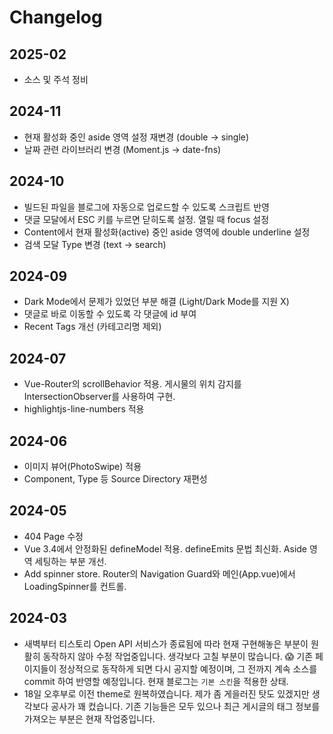 # Changelog

## 2025-02

- 소스 및 주석 정비

## 2024-11

- 현재 활성화 중인 aside 영역 설정 재변경 (double -> single)
- 날짜 관련 라이브러리 변경 (Moment.js -> date-fns)

## 2024-10

- 빌드된 파일을 블로그에 자동으로 업로드할 수 있도록 스크립트 반영
- 댓글 모달에서 ESC 키를 누르면 닫히도록 설정. 열릴 때 focus 설정
- Content에서 현재 활성화(active) 중인 aside 영역에 double underline 설정
- 검색 모달 Type 변경 (text -> search)

## 2024-09

- Dark Mode에서 문제가 있었던 부분 해결 (Light/Dark Mode를 지원 X)
- 댓글로 바로 이동할 수 있도록 각 댓글에 id 부여
- Recent Tags 개선 (카테고리명 제외)

## 2024-07

- Vue-Router의 scrollBehavior 적용. 게시물의 위치 감지를 IntersectionObserver를 사용하여 구현.
- highlightjs-line-numbers 적용

## 2024-06

- 이미지 뷰어(PhotoSwipe) 적용
- Component, Type 등 Source Directory 재편성

## 2024-05

- 404 Page 수정
- Vue 3.4에서 안정화된 defineModel 적용. defineEmits 문법 최신화. Aside 영역 세팅하는 부분 개선.
- Add spinner store. Router의 Navigation Guard와 메인(App.vue)에서 LoadingSpinner를 컨트롤.

## 2024-03

- 새벽부터 티스토리 Open API 서비스가 종료됨에 따라 현재 구현해놓은 부분이 원활히 동작하지 않아 수정 작업중입니다. 생각보다 고칠 부분이 많습니다. 😱 기존 페이지들이 정상적으로 동작하게 되면 다시 공지할 예정이며, 그 전까지 계속 소스를 commit 하여 반영할 예정입니다. 현재 블로그는 `기본 스킨`을 적용한 상태.
- 18일 오후부로 이전 theme로 원복하였습니다. 제가 좀 게을러진 탓도 있겠지만 생각보다 공사가 꽤 컸습니다. 기존 기능들은 모두 있으나 최근 게시글의 태그 정보를 가져오는 부분은 현재 작업중입니다.
